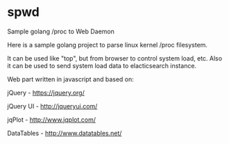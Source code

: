 # spwd
Sample golang /proc to Web Daemon

Here is a sample golang project to parse linux kernel /proc filesystem.

It can be used like "top", but from browser to control system load, etc.
Also it can be used to send system load data to elacticsearch instance.

Web part written in javascript and based on:

jQuery -  https://jquery.org/

jQuery UI - http://jqueryui.com/

jqPlot - http://www.jqplot.com/

DataTables - http://www.datatables.net/

